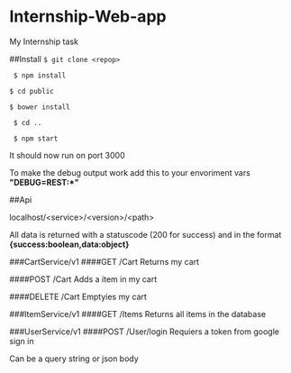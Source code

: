 # Internship-Web-app
My Internship task


##Install
  ``$ git clone <repop>``
  
 `` $ npm install``
  
  ``$ cd public``
  
  ``$ bower install``
  
 `` $ cd ..``
  
 `` $ npm start``
  
  It should now run on port 3000

To make the debug output work add this to your envoriment vars **"DEBUG=REST:*"**

##Api

localhost/\<service>/\<version>/\<path>

All data is returned with a statuscode (200 for success) and in the format **{success:boolean,data:object}**


###CartService/v1
####GET /Cart
  Returns my cart

####POST /Cart
  Adds a item in my cart
  
####DELETE /Cart
  Emptyies my cart
  
###ItemService/v1
####GET /Items
  Returns all items in the database
  
 
###UserService/v1
####POST /User/login
  Requiers a token from google sign in
  
  Can be a query string or json body
  

